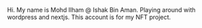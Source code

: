Hi. My name is Mohd Ilham @ Ishak Bin Aman. Playing around with wordpress and nextjs. This account is for my NFT project.

<!---
ilhamsahak/ilhamsahak is a ✨ special ✨ repository because its `README.md` (this file) appears on your GitHub profile.
You can click the Preview link to take a look at your changes.
--->
